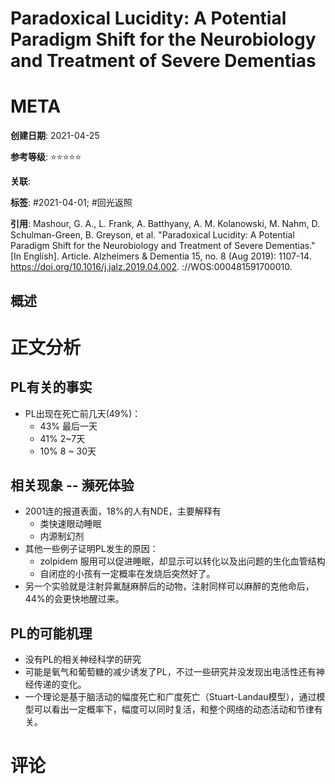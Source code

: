 # Paradoxical Lucidity: A Potential Paradigm Shift for the Neurobiology and Treatment of Severe Dementias

# META

**创建日期**: 2021-04-25

**参考等级**: ⭐⭐⭐⭐⭐

**关联**: 

**标签**: #2021-04-01; #回光返照 

**引用**: Mashour, G. A., L. Frank, A. Batthyany, A. M. Kolanowski, M. Nahm, D. Schulman-Green, B. Greyson, et al. "Paradoxical Lucidity: A Potential Paradigm Shift for the Neurobiology and Treatment of Severe Dementias." [In English]. Article. Alzheimers & Dementia 15, no. 8 (Aug 2019): 1107-14. https://doi.org/10.1016/j.jalz.2019.04.002. <Go to ISI>://WOS:000481591700010.

## 概述

# 正文分析

## PL有关的事实

* PL出现在死亡前几天(49%)：
  * 43% 最后一天
  * 41% 2~7天
  * 10% 8 ~ 30天

## 相关现象 -- 濒死体验

* 2001连的报道表面，18%的人有NDE，主要解释有
  * 类快速眼动睡眠
  * 内源制幻剂
* 其他一些例子证明PL发生的原因：
  * zolpidem 服用可以促进睡眠，却显示可以转化以及出问题的生化血管结构
  * 自闭症的小孩有一定概率在发烧后突然好了。
* 另一个实验就是注射异氟醚麻醉后的动物，注射同样可以麻醉的克他命后，44%的会更快地醒过来。

## PL的可能机理

* 没有PL的相关神经科学的研究
* 可能是氧气和葡萄糖的减少诱发了PL，不过一些研究并没发现出电活性还有神经传递的变化。
* 一个理论是基于脑活动的幅度死亡和广度死亡（Stuart-Landau模型），通过模型可以看出一定概率下，幅度可以同时复活，和整个网络的动态活动和节律有关。

# 评论

